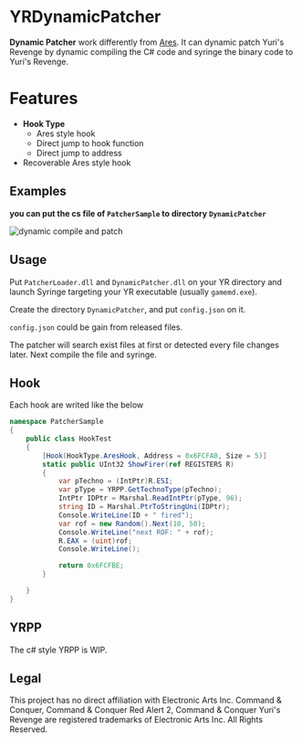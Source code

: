# YRDynamicPatcher

**Dynamic Patcher** work differently from [Ares](https://github.com/Ares-Developers/Ares). It can dynamic patch Yuri's Revenge by dynamic compiling the C# code and syringe the binary code to Yuri's Revenge.

**Features**
============
- **Hook Type**
  - Ares style hook
  - Direct jump to hook function
  - Direct jump to address
- Recoverable Ares style hook


Examples
--------
**you can put the cs file of `PatcherSample` to directory `DynamicPatcher`**

![dynamic compile and patch](https://i0.hdslb.com/bfs/album/5e67e364a667de6ceaf9522cecbe6bcd7a575a70.gif@518w.gif "dynamic compile and patch")

Usage
--------
Put `PatcherLoader.dll` and `DynamicPatcher.dll` on your YR directory and launch Syringe targeting your YR executable (usually `gamemd.exe`).

Create the directory `DynamicPatcher`, and put `config.json` on it.

`config.json` could be gain from released files.

The patcher will search exist files at first or detected every file changes later. Next compile the file and syringe.

Hook
--------
Each hook are writed like the below

``` csharp
namespace PatcherSample
{
    public class HookTest
    {
        [Hook(HookType.AresHook, Address = 0x6FCFA0, Size = 5)]
        static public UInt32 ShowFirer(ref REGISTERS R)
        {
            var pTechno = (IntPtr)R.ESI;
            var pType = YRPP.GetTechnoType(pTechno);
            IntPtr IDPtr = Marshal.ReadIntPtr(pType, 96);
            string ID = Marshal.PtrToStringUni(IDPtr);
            Console.WriteLine(ID + " fired");
            var rof = new Random().Next(10, 50);
            Console.WriteLine("next ROF: " + rof);
            R.EAX = (uint)rof;
            Console.WriteLine();

            return 0x6FCFBE;
        }

    }
}
```

YRPP
--------
The c# style YRPP is WIP.


Legal
-----

This project has no direct affiliation with Electronic Arts Inc. Command & Conquer, Command & Conquer Red Alert 2, Command & Conquer Yuri's Revenge are registered trademarks of Electronic Arts Inc. All Rights Reserved.
